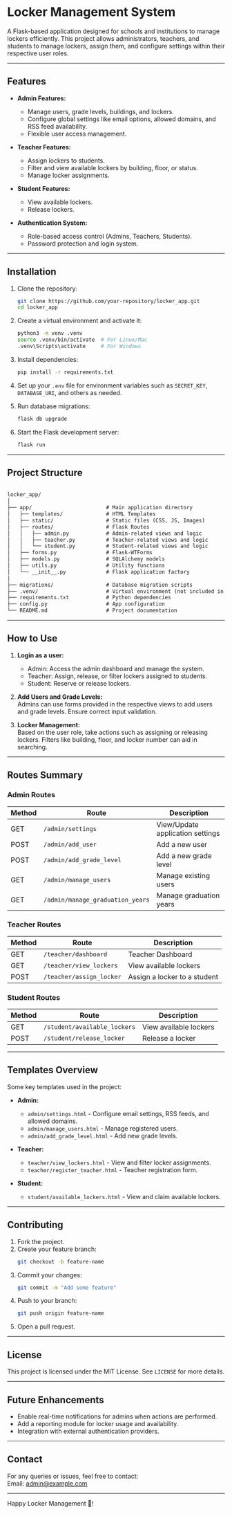 # Locker Management System

A Flask-based application designed for schools and institutions to manage lockers efficiently. This project allows administrators, teachers, and students to manage lockers, assign them, and configure settings within their respective user roles.

---

## Features

- **Admin Features:**
  - Manage users, grade levels, buildings, and lockers.
  - Configure global settings like email options, allowed domains, and RSS feed availability.
  - Flexible user access management.

- **Teacher Features:**
  - Assign lockers to students.
  - Filter and view available lockers by building, floor, or status.
  - Manage locker assignments.

- **Student Features:**
  - View available lockers.
  - Release lockers.

- **Authentication System:**
  - Role-based access control (Admins, Teachers, Students).
  - Password protection and login system.

---

## Installation

1. Clone the repository:
   ```bash
   git clone https://github.com/your-repository/locker_app.git
   cd locker_app
   ```

2. Create a virtual environment and activate it:
   ```bash
   python3 -m venv .venv
   source .venv/bin/activate  # For Linux/Mac
   .venv\Scripts\activate     # For Windows
   ```

3. Install dependencies:
   ```bash
   pip install -r requirements.txt
   ```

4. Set up your `.env` file for environment variables such as `SECRET_KEY`, `DATABASE_URI`, and others as needed.

5. Run database migrations:
   ```bash
   flask db upgrade
   ```

6. Start the Flask development server:
   ```bash
   flask run
   ```

---

## Project Structure

```markdown

locker_app/
│
├── app/                        # Main application directory
│   ├── templates/              # HTML Templates
│   ├── static/                 # Static files (CSS, JS, Images)
│   ├── routes/                 # Flask Routes
│   │   ├── admin.py            # Admin-related views and logic
│   │   ├── teacher.py          # Teacher-related views and logic
│   │   └── student.py          # Student-related views and logic
│   ├── forms.py                # Flask-WTForms
│   ├── models.py               # SQLAlchemy models
│   ├── utils.py                # Utility functions
│   └── __init__.py             # Flask application factory
│
├── migrations/                 # Database migration scripts
├── .venv/                      # Virtual environment (not included in repo)
├── requirements.txt            # Python dependencies
├── config.py                   # App configuration
└── README.md                   # Project documentation
```

---

## How to Use

1. **Login as a user:**
   - Admin: Access the admin dashboard and manage the system.
   - Teacher: Assign, release, or filter lockers assigned to students.
   - Student: Reserve or release lockers.

2. **Add Users and Grade Levels:**  
   Admins can use forms provided in the respective views to add users and grade levels. Ensure correct input validation.

3. **Locker Management:**  
   Based on the user role, take actions such as assigning or releasing lockers. Filters like building, floor, and locker number can aid in searching.

---

## Routes Summary

### Admin Routes
| Method | Route                            | Description                  |
|--------|----------------------------------|------------------------------|
| GET    | `/admin/settings`               | View/Update application settings |
| POST   | `/admin/add_user`               | Add a new user               |
| POST   | `/admin/add_grade_level`        | Add a new grade level        |
| GET    | `/admin/manage_users`           | Manage existing users        |
| GET    | `/admin/manage_graduation_years`| Manage graduation years      |

### Teacher Routes
| Method | Route                            | Description                  |
|--------|----------------------------------|------------------------------|
| GET    | `/teacher/dashboard`            | Teacher Dashboard            |
| GET    | `/teacher/view_lockers`         | View available lockers       |
| POST   | `/teacher/assign_locker`        | Assign a locker to a student |

### Student Routes
| Method | Route                            | Description                  |
|--------|----------------------------------|------------------------------|
| GET    | `/student/available_lockers`    | View available lockers       |
| POST   | `/student/release_locker`       | Release a locker             |

---

## Templates Overview

Some key templates used in the project:
- **Admin:**
  - `admin/settings.html` - Configure email settings, RSS feeds, and allowed domains.
  - `admin/manage_users.html` - Manage registered users.
  - `admin/add_grade_level.html` - Add new grade levels.

- **Teacher:**
  - `teacher/view_lockers.html` - View and filter locker assignments.
  - `teacher/register_teacher.html` - Teacher registration form.

- **Student:**
  - `student/available_lockers.html` - View and claim available lockers.

---

## Contributing

1. Fork the project.
2. Create your feature branch:
   ```bash
   git checkout -b feature-name
   ```
3. Commit your changes:
   ```bash
   git commit -m "Add some feature"
   ```
4. Push to your branch:
   ```bash
   git push origin feature-name
   ```
5. Open a pull request.

---

## License

This project is licensed under the MIT License. See `LICENSE` for more details.

---

## Future Enhancements

- Enable real-time notifications for admins when actions are performed.
- Add a reporting module for locker usage and availability.
- Integration with external authentication providers.

---

## Contact

For any queries or issues, feel free to contact:  
Email: [admin@example.com](mailto:admin@example.com)

---

Happy Locker Management 🚪!
